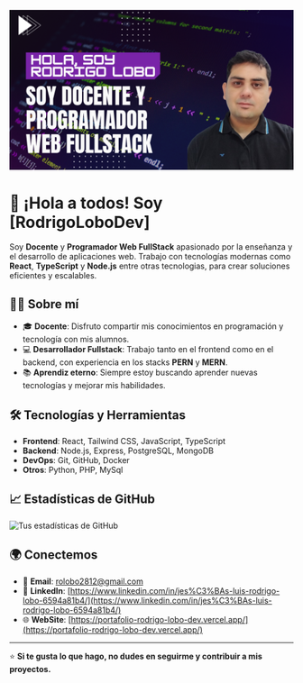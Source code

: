 <!-- Banner -->
![Banner](banner.png)

# 👋 ¡Hola a todos! Soy [RodrigoLoboDev]

Soy **Docente** y **Programador Web FullStack** apasionado por la enseñanza y el desarrollo de aplicaciones web. Trabajo con tecnologías modernas como **React**, **TypeScript** y **Node.js** entre otras tecnologias, para crear soluciones eficientes y escalables.

## 🧑‍💻 Sobre mí

- 🎓 **Docente**: Disfruto compartir mis conocimientos en programación y tecnología con mis alumnos.
- 💻 **Desarrollador Fullstack**: Trabajo tanto en el frontend como en el backend, con experiencia en los stacks **PERN** y **MERN**.
- 📚 **Aprendiz eterno**: Siempre estoy buscando aprender nuevas tecnologías y mejorar mis habilidades.

## 🛠️ Tecnologías y Herramientas

- **Frontend**: React, Tailwind CSS, JavaScript, TypeScript
- **Backend**: Node.js, Express, PostgreSQL, MongoDB
- **DevOps**: Git, GitHub, Docker
- **Otros**: Python, PHP, MySql

## 📈 Estadísticas de GitHub

![Tus estadísticas de GitHub](https://github-readme-stats.vercel.app/api?username=RodrigoLoboDev&show_icons=true&theme=radical)

## 🌍 Conectemos

- 📧 **Email**: [rolobo2812@gmail.com](mailto:rolobo2812@gmail.com)
- 💼 **LinkedIn**: [https://www.linkedin.com/in/jes%C3%BAs-luis-rodrigo-lobo-6594a81b4/](https://www.linkedin.com/in/jes%C3%BAs-luis-rodrigo-lobo-6594a81b4/)
- 🌐 **WebSite**: [https://portafolio-rodrigo-lobo-dev.vercel.app/](https://portafolio-rodrigo-lobo-dev.vercel.app/)

---

⭐️ **Si te gusta lo que hago, no dudes en seguirme y contribuir a mis proyectos.**
